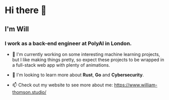 # Hi there 👋
## I'm Will 
### I work as a back-end engineer at PolyAI in London.

- 🔭 I'm currently working on some interesting machine learning projects, but I like making things pretty, so expect these projects to be wrapped in a full-stack web app with plenty of animations.

- 🌱 I'm looking to learn more about **Rust**, **Go** and **Cybersecurity**.

- 📫 Check out my website to see more about me: https://www.william-thomson.studio/

